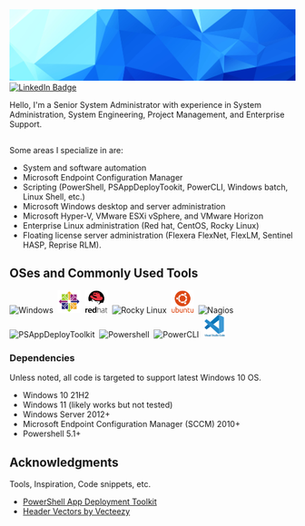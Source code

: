 <div id="banner">
   <img src="https://github.com/C-Payton/C-Payton/blob/main/banner.jpg" alt="Banner"/>
</div>

<div id="badge">
  <a href="https://www.linkedin.com/in/payton-climer/">
   <img src="https://img.shields.io/badge/LinkedIn-blue?style=for-the-badge&logo=linkedin&logoColor=white" alt="LinkedIn Badge"/>
  </a>
</div>

Hello, I'm a Senior System Administrator with experience in System Administration, System Engineering, Project Management, and Enterprise Support.
##
Some areas I specialize in are:
* System and software automation
* Microsoft Endpoint Configuration Manager
* Scripting (PowerShell, PSAppDeployTookit, PowerCLI, Windows batch, Linux Shell, etc.)
* Microsoft Windows desktop and server administration
* Microsoft Hyper-V, VMware ESXi vSphere, and VMware Horizon 
* Enterprise Linux administration (Red hat, CentOS, Rocky Linux)
* Floating license server administration (Flexera FlexNet, FlexLM, Sentinel HASP, Reprise RLM).

## OSes and Commonly Used Tools
<div id="tools">
  <img src="https://www.svgrepo.com/show/132023/microsoft.svg" title="Windows" alt="Windows" width="40" height="40"/>&nbsp;
  <img src="https://github.com/devicons/devicon/blob/master/icons/centos/centos-original.svg" title="CentOS" alt="CentOS" width="40" height="40"/>&nbsp;
  <img src="https://github.com/devicons/devicon/blob/master/icons/redhat/redhat-original-wordmark.svg" title="Redhat" alt="Redhat" width="40" height="40"/>&nbsp;
  <img src="https://cdn.worldvectorlogo.com/logos/rocky-linux.svg" title="Rocky Linux" alt="Rocky Linux" width="40" height="40"/>&nbsp;
  <img src="https://github.com/devicons/devicon/blob/master/icons/ubuntu/ubuntu-plain-wordmark.svg" title="Ubuntu" alt="Ubuntu" width="40" height="40"/>&nbsp;
   <img src="https://iconape.com/wp-content/files/bs/350068/svg/350068.svg" title="Nagios" alt="Nagios" width="80" height="40"/>&nbsp;
  <img src="https://github.com/PSAppDeployToolkit/PSAppDeployToolkit/blob/master/AppDeployToolkitLogo.png" title="PSAppDeployToolkit" alt="PSAppDeployToolkit" width="40" height="40"/>&nbsp;
  <img src="https://docs.microsoft.com/en-us/powershell/media/index/ps_black_128.svg" title="Powershell" alt="Powershell" width="40" height="40"/>&nbsp;
   <img src="https://vmtoday.com/wp-content/uploads/sites/11/2009/01/powercli.png" title="PowerCLI" alt="PowerCLI" width="40" height="40"/>&nbsp;
  <img src="https://github.com/devicons/devicon/blob/master/icons/vscode/vscode-original-wordmark.svg" title="vscode" alt="vscode" width="40" height="40"/>&nbsp;
</div>

### Dependencies
Unless noted, all code is targeted to support latest Windows 10 OS.
* Windows 10 21H2
* Windows 11 (likely works but not tested)
* Windows Server 2012+
* Microsoft Endpoint Configuration Manager (SCCM) 2010+
* Powershell 5.1+  

## Acknowledgments

Tools, Inspiration, Code snippets, etc.
* [PowerShell App Deployment Toolkit](https://github.com/PSAppDeployToolkit/PSAppDeployToolkit)
* [Header Vectors by Vecteezy](https://www.vecteezy.com/free-vector/header)
